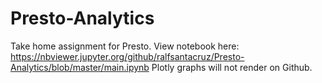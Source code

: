 # Presto-Analytics
Take home assignment for Presto.
View notebook here: https://nbviewer.jupyter.org/github/ralfsantacruz/Presto-Analytics/blob/master/main.ipynb
Plotly graphs will not render on Github.
